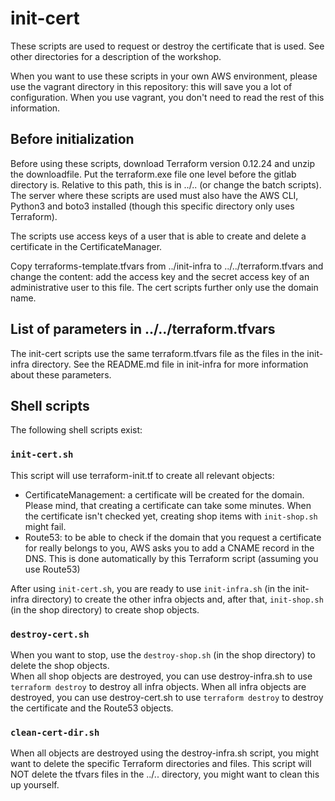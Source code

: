 # init-cert

These scripts are used to request or destroy the certificate that is used. See other directories for a 
description of the workshop. 

When you want to use these scripts in your own AWS environment, please use the vagrant directory in this
repository: this will save you a lot of configuration. When you use vagrant, you don't need to read the
rest of this information.

## Before initialization

Before using these scripts, download Terraform version 0.12.24 and unzip the downloadfile. Put the
terraform.exe file one level before the gitlab directory is. Relative to this path, this is in ../.. 
(or change the batch scripts). The server where these scripts are used must also have the AWS CLI, 
Python3 and boto3 installed (though this specific directory only uses Terraform).

The scripts use access keys of a user that is able to create and delete a certificate in the 
CertificateManager.

Copy terraforms-template.tfvars from ../init-infra to ../../terraform.tfvars and change the content: add the 
access key and the secret access key of an administrative user to this file. The cert scripts further only
use the domain name. 

## List of parameters in ../../terraform.tfvars

The init-cert scripts use the same terraform.tfvars file as the files in the init-infra directory. See the 
README.md file in init-infra for more information about these parameters.

## Shell scripts

The following shell scripts exist:

### `init-cert.sh`

This script will use terraform-init.tf to create all relevant objects:
- CertificateManagement: a certificate will be created for the domain. Please mind, that creating a certificate can take some minutes. When the certificate isn't checked yet, creating shop items with `init-shop.sh` might fail.
- Route53: to be able to check if the domain that you request a certificate for really belongs to you, AWS asks you to add a CNAME record in the DNS. This is done automatically by this Terraform script (assuming you use Route53)

After using `init-cert.sh`, you are ready to use `init-infra.sh` (in the init-infra directory) to create the other infra objects and, after that, `init-shop.sh` (in the shop directory) to create shop objects.

### `destroy-cert.sh`

When you want to stop, use the `destroy-shop.sh` (in the shop directory) to delete the shop objects.\
When all shop objects are destroyed, you can use destroy-infra.sh to use `terraform destroy` to destroy all infra objects.
When all infra objects are destroyed, you can use destroy-cert.sh to use `terraform destroy` to destroy the certificate and the Route53 objects.

### `clean-cert-dir.sh`

When all objects are destroyed using the destroy-infra.sh script, you might want to delete the specific
Terraform directories and files. This script will NOT delete the tfvars files in the ../.. directory,
you might want to clean this up yourself.

